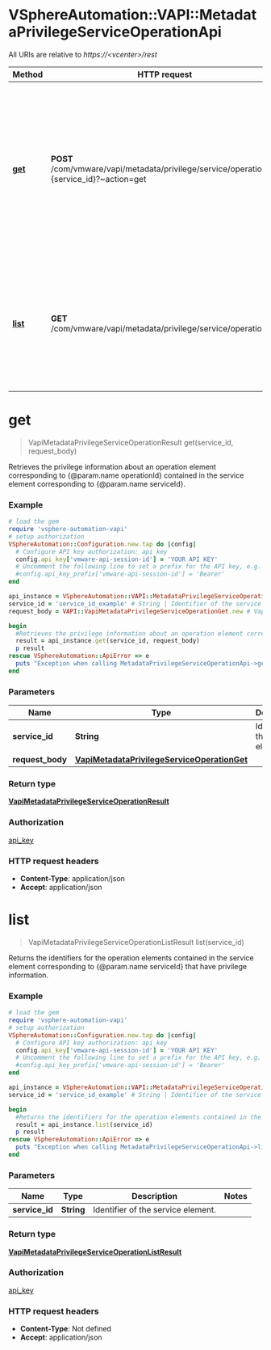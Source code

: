 # VSphereAutomation::VAPI::MetadataPrivilegeServiceOperationApi

All URIs are relative to *https://&lt;vcenter&gt;/rest*

Method | HTTP request | Description
------------- | ------------- | -------------
[**get**](MetadataPrivilegeServiceOperationApi.md#get) | **POST** /com/vmware/vapi/metadata/privilege/service/operation/id:{service_id}?~action&#x3D;get | Retrieves the privilege information about an operation element corresponding to {@param.name operationId} contained in the service element corresponding to {@param.name serviceId}.
[**list**](MetadataPrivilegeServiceOperationApi.md#list) | **GET** /com/vmware/vapi/metadata/privilege/service/operation | Returns the identifiers for the operation elements contained in the service element corresponding to {@param.name serviceId} that have privilege information.


# **get**
> VapiMetadataPrivilegeServiceOperationResult get(service_id, request_body)

Retrieves the privilege information about an operation element corresponding to {@param.name operationId} contained in the service element corresponding to {@param.name serviceId}.

### Example
```ruby
# load the gem
require 'vsphere-automation-vapi'
# setup authorization
VSphereAutomation::Configuration.new.tap do |config|
  # Configure API key authorization: api_key
  config.api_key['vmware-api-session-id'] = 'YOUR API KEY'
  # Uncomment the following line to set a prefix for the API key, e.g. 'Bearer' (defaults to nil)
  #config.api_key_prefix['vmware-api-session-id'] = 'Bearer'
end

api_instance = VSphereAutomation::VAPI::MetadataPrivilegeServiceOperationApi.new
service_id = 'service_id_example' # String | Identifier of the service element.
request_body = VAPI::VapiMetadataPrivilegeServiceOperationGet.new # VapiMetadataPrivilegeServiceOperationGet | 

begin
  #Retrieves the privilege information about an operation element corresponding to {@param.name operationId} contained in the service element corresponding to {@param.name serviceId}.
  result = api_instance.get(service_id, request_body)
  p result
rescue VSphereAutomation::ApiError => e
  puts "Exception when calling MetadataPrivilegeServiceOperationApi->get: #{e}"
end
```

### Parameters

Name | Type | Description  | Notes
------------- | ------------- | ------------- | -------------
 **service_id** | **String**| Identifier of the service element. | 
 **request_body** | [**VapiMetadataPrivilegeServiceOperationGet**](VapiMetadataPrivilegeServiceOperationGet.md)|  | 

### Return type

[**VapiMetadataPrivilegeServiceOperationResult**](VapiMetadataPrivilegeServiceOperationResult.md)

### Authorization

[api_key](../README.md#api_key)

### HTTP request headers

 - **Content-Type**: application/json
 - **Accept**: application/json



# **list**
> VapiMetadataPrivilegeServiceOperationListResult list(service_id)

Returns the identifiers for the operation elements contained in the service element corresponding to {@param.name serviceId} that have privilege information.

### Example
```ruby
# load the gem
require 'vsphere-automation-vapi'
# setup authorization
VSphereAutomation::Configuration.new.tap do |config|
  # Configure API key authorization: api_key
  config.api_key['vmware-api-session-id'] = 'YOUR API KEY'
  # Uncomment the following line to set a prefix for the API key, e.g. 'Bearer' (defaults to nil)
  #config.api_key_prefix['vmware-api-session-id'] = 'Bearer'
end

api_instance = VSphereAutomation::VAPI::MetadataPrivilegeServiceOperationApi.new
service_id = 'service_id_example' # String | Identifier of the service element.

begin
  #Returns the identifiers for the operation elements contained in the service element corresponding to {@param.name serviceId} that have privilege information.
  result = api_instance.list(service_id)
  p result
rescue VSphereAutomation::ApiError => e
  puts "Exception when calling MetadataPrivilegeServiceOperationApi->list: #{e}"
end
```

### Parameters

Name | Type | Description  | Notes
------------- | ------------- | ------------- | -------------
 **service_id** | **String**| Identifier of the service element. | 

### Return type

[**VapiMetadataPrivilegeServiceOperationListResult**](VapiMetadataPrivilegeServiceOperationListResult.md)

### Authorization

[api_key](../README.md#api_key)

### HTTP request headers

 - **Content-Type**: Not defined
 - **Accept**: application/json



